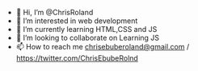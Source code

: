 - 👋 Hi, I’m @ChrisRoland
- 👀 I’m interested in web development
- 🌱 I’m currently learning HTML,CSS and JS
- 💞️ I’m looking to collaborate on Learning JS
- 📫 How to reach me chrisebuberoland@gmail.com / https://twitter.com/ChrisEbubeRolnd

<!---
ChrisRoland/ChrisRoland is a ✨ special ✨ repository because its `README.md` (this file) appears on your GitHub profile.
You can click the Preview link to take a look at your changes.
--->
